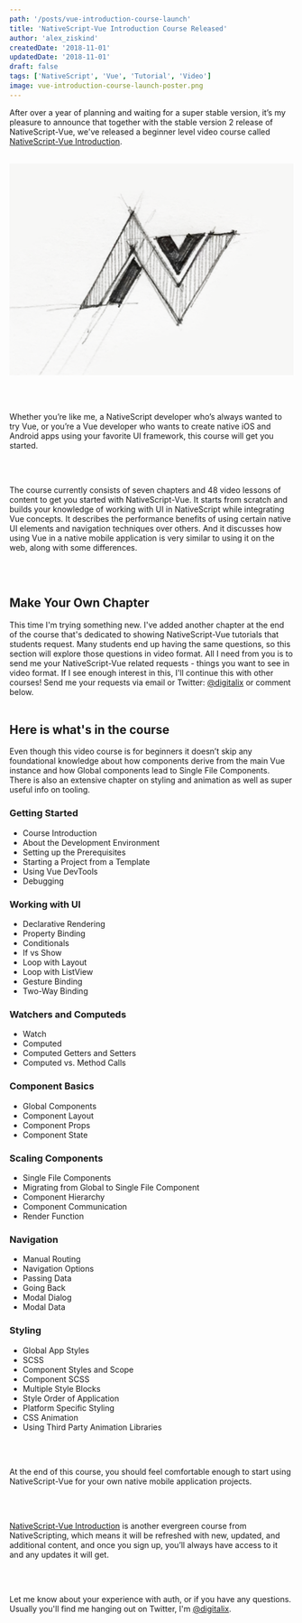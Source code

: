 ```yaml
---
path: '/posts/vue-introduction-course-launch'
title: 'NativeScript-Vue Introduction Course Released'
author: 'alex_ziskind'
createdDate: '2018-11-01'
updatedDate: '2018-11-01'
draft: false
tags: ['NativeScript', 'Vue', 'Tutorial', 'Video']
image: vue-introduction-course-launch-poster.png
---
```


After over a year of planning and waiting for a super stable version, it’s my pleasure to announce that together with the stable version 2 release of NativeScript-Vue, we've released a beginner level video course called [NativeScript-Vue Introduction](https://nativescripting.com/course/nativescript-vue-introduction/).
<br><br>

![NativeScript-Vue Introduction Illustration](./ns-vue-logo-pencil-illustration.png)

<br><br>

Whether you’re like me, a NativeScript developer who’s always wanted to try Vue, or you’re a Vue developer who wants to create native iOS and Android apps using your favorite UI framework, this course will get you started.

<br><br>

The course currently consists of seven chapters and 48 video lessons of content to get you started with NativeScript-Vue. It starts from scratch and builds your knowledge of working with UI in NativeScript while integrating Vue concepts. It describes the performance benefits of using certain native UI elements and navigation techniques over others. And it discusses how using Vue in a native mobile application is very similar to using it on the web, along with some differences.

<br><br>

## Make Your Own Chapter

This time I'm trying something new. I've added another chapter at the end of the course that's dedicated to showing NativeScript-Vue tutorials that students request. Many students end up having the same questions, so this section will explore those questions in video format. All I need from you is to send me your NativeScript-Vue related requests - things you want to see in video format. If I see enough interest in this, I'll continue this with other courses! Send me your requests via email or Twitter: [@digitalix](https://twitter.com/intent/user?screen_name=digitalix) or comment below.
<br><br>

## Here is what's in the course

Even though this video course is for beginners it doesn’t skip any foundational knowledge about how components derive from the main Vue instance and how Global components lead to Single File Components. There is also an extensive chapter on styling and animation as well as super useful info on tooling.

### Getting Started

- Course Introduction
- About the Development Environment
- Setting up the Prerequisites
- Starting a Project from a Template
- Using Vue DevTools
- Debugging

### Working with UI

- Declarative Rendering
- Property Binding
- Conditionals
- If vs Show
- Loop with Layout
- Loop with ListView
- Gesture Binding
- Two-Way Binding

### Watchers and Computeds

- Watch
- Computed
- Computed Getters and Setters
- Computed vs. Method Calls

### Component Basics

- Global Components
- Component Layout
- Component Props
- Component State

### Scaling Components

- Single File Components
- Migrating from Global to Single File Component
- Component Hierarchy
- Component Communication
- Render Function

### Navigation

- Manual Routing
- Navigation Options
- Passing Data
- Going Back
- Modal Dialog
- Modal Data

### Styling

- Global App Styles
- SCSS
- Component Styles and Scope
- Component SCSS
- Multiple Style Blocks
- Style Order of Application
- Platform Specific Styling
- CSS Animation
- Using Third Party Animation Libraries

<br><br>

At the end of this course, you should feel comfortable enough to start using NativeScript-Vue for your own native mobile application projects.

<br><br>

[NativeScript-Vue Introduction](https://nativescripting.com/course/nativescript-vue-introduction/) is another evergreen course from NativeScripting, which means it will be refreshed with new, updated, and additional content, and once you sign up, you’ll always have access to it and any updates it will get.

<br><br>

Let me know about your experience with auth, or if you have any questions. Usually you'll find me hanging out on Twitter, I'm [@digitalix](https://twitter.com/intent/user?screen_name=digitalix).
<br><br>
